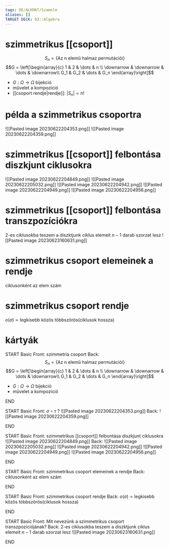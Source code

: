 ```yaml
---
tags: OE/ALKMAT/Szamelm 
aliases: []
TARGET DECK: 02::Algebra
---
```

# szimmetrikus [[csoport]]
$$S_n = \{ \text{Az n elemű halmaz permutációi}\}$$
$$G = \left[\begin{array}{c}
	1 & 2 & \dots & n \\
	\downarrow & \downarrow & \dots & \downarrow\\
	G_1 & G_2 & \dots & G_n
\end{array}\right]$$
- $G: \Omega \rightarrow \Omega$ bijekció
- művelet a kompozíció
- [[csoport rendje|rendje]]: $|S_n| = n!$
# példa a szimmetrikus csoportra
![[Pasted image 20230622204353.png]]
![[Pasted image 20230622204359.png]]
# szimmetrikus [[csoport]] felbontása diszkjunt ciklusokra
![[Pasted image 20230622204849.png]]
![[Pasted image 20230622205032.png]]
![[Pasted image 20230622204942.png]]
![[Pasted image 20230622204949.png]]
![[Pasted image 20230622204956.png]]

# szimmetrikus [[csoport]] felbontása transzpozíciókra
2-es ciklusokba teszem a diszktjunk ciklus elemeit  $n-1$ darab szorzat lesz
![[Pasted image 20230623160631.png]]

# szimmetrikus csoport elemeinek a rendje
ciklusonként az elem szám

# szimmetrikus csoport rendje
$o(\sigma)=\text{legkisebb közös többszörös}(\text{ciklusok hossza})$

# kártyák
START
Basic
Front:
szimmetria csoport
Back:
$$S_n = \{ \text{Az n elemű halmaz permutációi}\}$$
$$G = \left[\begin{array}{c}
	1 & 2 & \dots & n \\
	\downarrow & \downarrow & \dots & \downarrow\\
	G_1 & G_2 & \dots & G_n
\end{array}\right]$$
- $G: \Omega \rightarrow \Omega$ bijekció
- művelet a kompozíció
<!--ID: 1687460752699-->
END

START
Basic
Front:
$\sigma \circ \tau$ ?
![[Pasted image 20230622204353.png]]
Back:
![[Pasted image 20230622204359.png]]
<!--ID: 1687460752711-->
END

START
Basic
Front:
szimmetrikus [[csoport]] felbontása diszkjunt ciklusokra
![[Pasted image 20230622204849.png]]
Back:
![[Pasted image 20230622205032.png]]
![[Pasted image 20230622204942.png]]
![[Pasted image 20230622204949.png]]
![[Pasted image 20230622204956.png]]
<!--ID: 1687460752717-->
END

START
Basic
Front:
szimmetrikus csoport elemeinek a rendje
Back:
ciklusonként az elem szám
<!--ID: 1687466389123-->
END

START
Basic
Front:
szimmetrikus csoport rendje
Back:
$o(\sigma)=\text{legkisebb közös többszörös}(\text{ciklusok hossza})$
<!--ID: 1687466389132-->
END

START
Basic
Front:
Mit nevezünk a szimmetrikus csoport transzpozíciójának?
Back:
2-es ciklusokba teszem a diszktjunk ciklus elemeit $n-1$ darab szorzat lesz
![[Pasted image 20230623160631.png]]
<!--ID: 1687529247566-->
END